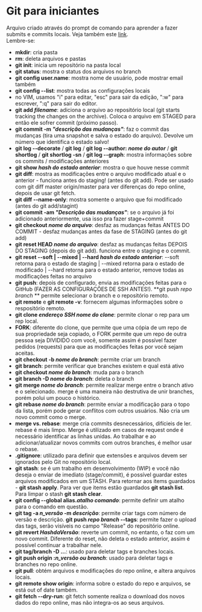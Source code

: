 # Git para iniciantes  
  
Arquivo criado através do prompt de comando para aprender a fazer submits e commits locais. Veja também este [link](https://wethefoss.github.io/Git-Commands/?Search=git+--version).  
Lembre-se:  
* **mkdir**: cria pasta  
* **rm**: deleta arquivos e pastas   
* **git init**: inicia um repositório na pasta local  
* **git status**: mostra o status dos arquivos no branch   
* **git config user.name**: mostra nome de usuário, pode mostrar email também  
* **git config --list**: mostra todas as configurações locais  
* no VIM, usamos "i" para editar, "esc" para sair da edição, ":w" para escrever, ":q" para sair do editor.  
* **git add *filename***: adiciona o arquivo ao repositório local (git starts tracking the changes on the archive). Coloca o arquivo em STAGED para então ele sofrer commit (próximo passo). 
* **git commit -m *"descrição das mudanças"***: faz o commit das mudanças (tira uma snapshot e salva o estado do arquivo). Devolve um número que identifica o estado salvo!  
* **git log --decorate** / **git log** / **git log --author: *nome do autor*** / **git shortlog** / **git shortlog -sn** / **git log --graph**: mostra informações sobre os commits / modificações anteriores  
* **git show *hash do estado anterior***: mostra o que houve nesse commit  
* **git diff**: mostra as modificações entre o arquivo modificado atual e o anterior - funciona antes do staging! (antes do git add). Pode ser usado com git diff master origin/master para ver diferenças do repo online, depois de usar git fetch.  
* **git diff --name-only**: mostra somente o arquivo que foi modificado (antes do git add/stagint)  
* **git commit -am *"Descrição das mudanças"***: se o arquivo já foi adicionado anteriormente, usa isso pra fazer stage+commit  
* **git checkout *nome do arquivo***: desfaz as mudanças feitas ANTES DO COMMIT - desfaz mudanças antes da fase de STAGING (antes do git add)  
* **git reset HEAD *nome do arquivo***: desfaz as mudanças feitas DEPOIS DO STAGING (depois do git add). funciona entre o staging e o commit.  
*  **git reset --soft | --mixed | --hard *hash do estado anterior***: --soft retorna para o estado de staging | --mixed retorna para o estado de modificado | --hard retorna para o estado anterior, remove todas as modificações feitas no arquivo  
* **git push**: depois de configurado, envia as modificações feitas para o GitHub (FAZER AS CONFIGURAÇÕES DE SSH ANTES!). **git push *repo* *branch* ** permite selecionar o branch e o repositório remoto.    
* **git remote** e **git remote -v**: fornecem algumas informações sobre o respositório remoto.  
* **git clone *endereço SSH* *nome do clone***: permite clonar o rep para um rep local.  
* **FORK**: diferente do clone, que permite que uma cópia de um repo de sua propriedade seja copiado, o FORK permite que um repo de outra pessoa seja DIVIDIDO com você, somente assim é possível fazer pedidos (requests) para que as modificações feitas por você sejam aceitas.  
* **git checkout -b *nome do branch***: permite criar um branch  
* **git branch**: permite verificar que branches existem e qual está ativo  
* **git checkout *nome do branch***: muda para o branch  
* **git branch -D *nome do branch***: deleta o branch  
* **git merge *nome do branch***: permite realizar merge entre o branch ativo e o selecionado. merge é uma maneira não destrutiva de unir branches, porém polui um pouco o histórico.  
* **git rebase *nome do branch***: permite enviar a modificação para o topo da lista, porém pode gerar conflitos com outros usuários. Não cria um novo commit como o merge.  
* **merge vs. rebase**: merge cria commits desnecessários, difícieis de ler. rebase é mais limpo. Merge é utilizado em casos de request onde é necessário identificar as linhas unidas. Ao trabalhar e ao adicionar/atualizar novos commits com outros branches, é melhor usar o rebase.  
* **.gitignore**: utilizado para definir que extensões e arquivos devem ser ignorados pelo Git no repositório local.  
* **git stash**: se é um trabalho em desenvolvimento (WIP) e você não deseja o enviar de imediato (stage/commit), é possível guardar estes arquivos modificados em um STASH. Para retornar aos items guardados - **git stash apply**. Para ver que items estão guardados **git stash list**. Para limpar o stash **git stash clear**.  
* **git config --global alias.*atalho* *comando***: permite definir um atalho para o comando em questão.  
* **git tag -a *n_versão* -m *descrição***: permite criar tags com número de versão e descrição. **git push *repo* *branch* --tags**: permite fazer o upload das tags, serão visíveis no campo "Release" do repositório online.  
* **git revert *HashdaVersão***: reverte um commit, no entanto, o faz com um novo commit. Diferente do reset, não deleta o estado anterior, assim é possível continuar a trabalhar nele.  
* **git tag/branch -D ...**: usado para deletar tags e branches locais.  
* **git push origin :*n_versão ou branch***: usado para deletar tags e branches no repo online.  
* **git pull**: obtém arquivos e modificações do repo online, e altera arquivos locais.  
* **git remote show origin**: informa sobre o estado do repo e arquivos, se está out of date também.  
* **git fetch --dry-run**: git fetch somente realiza o download dos novos dados do repo online, mas não integra-os ao seus arquivos.  
